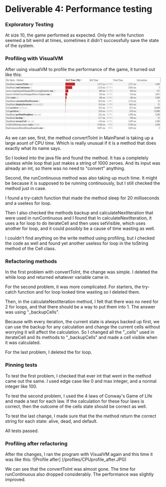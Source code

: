 # Deliverable 4: Performance testing

### Exploratory Testing

At size 10, the game performed as expected. Only the write function seemed a bit weird at times, sometimes it didn't successfully save the state of the system.

### Profiling with VisualVM

After using visualVM to profile the performance of the game, it turned out like this:
![Profile before](/profiles/CPUprofile_before.JPG)

As we can see, first, the method convertToInt in MainPanel is taking up a large aount of CPU time. Which is really unusual if it is a method that does exactly what its name says.

So I looked into the java file and found the method. It has a completely useless while loop that just makes a string of 1000 zeroes. And its input was already an int, so there was no need to "convert" anything.

Second, the runContinuous method was also taking up much time. It might be because it is supposed to be running continuously, but I still checked the method just in case.

I found a try-catch function that made the method sleep for 20 milliseconds and a useless for loop.

Then I also checked the methods backup and calculateNextIteration that were used in runContinuous and I found that In calculateNextIteration, it uses a for loop to do iterateCell and then uses setVisible, which uses another for loop, and it could possibly be a cause of time wasting as well.

I couldn't find anything on the write method using profiling, but I checked the code as well and found yet another useless for loop in the toString method of the Cell class.

### Refactoring methods

In the first problem with convertToInt, the change was simple. I deleted the while loop and returned whatever variable came in.

For the second problem, it was more complicated. For starters, the try-catch function and for loop looked time wasting so I deleted them. 

Then, in the calculateNextIteration method, I felt that there was no need for 2 for loops, and that there should be a way to put them into 1. The answer was using "\_backupCells".

Because with every iteration, the current state is always backed up first, we can use the backup for any calculation and change the current cells without worrying it will affect the calculation. So I changed all the "\_cells" used in iterateCell and its methods to "\_backupCells" and made a cell visible when it was calculated.

For the last problem, I deleted the for loop.

### Pinning tests

To test the first problem, I checked that ever int that went in the method came out the same. I used edge case like 0 and max integer, and a normal integer like 100.

To test the second problem, I used the 4 laws of Conway's Game of Life and made a test for each law. If the calculation for these four laws is correct, then the outcome of the cells state should be correct as well.

To test the last change, I made sure that the the method return the correct string for each state: alive, dead, and default.

All tests passed.

### Profiling after refactoring

After the changes, I ran the program with VisualVM again and this time it was like this:
![Profile after] (/profiles/CPUprofile_after.JPG)

We can see that the convertToInt was almost gone. The time for runContinuous also dropped considerably. The performance was slightly improved.
